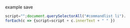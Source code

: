 example save

```javascript
script="";document.querySelectorAll("#commandlist li").
forEach(c => {script=script + c.innerText + " " })
```
